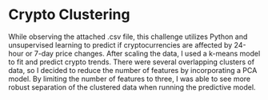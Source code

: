 # Crypto Clustering

While observing the attached .csv file, this challenge utilizes Python and unsupervised learning to predict if cryptocurrencies are affected by 24-hour or 7-day price changes.  After scaling the data, I used a k-means model to fit and predict crypto trends.  There were several overlapping clusters of data, so I decided to reduce the number of features by incorporating a PCA model.  By limiting the number of features to three, I was able to see more robust separation of the clustered data when running the predictive model.
